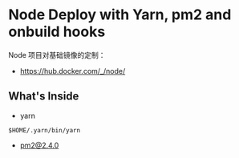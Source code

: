 # Node Deploy with Yarn, pm2 and onbuild hooks

Node 项目对基础镜像的定制：

- https://hub.docker.com/_/node/



## What's Inside

- yarn

```
$HOME/.yarn/bin/yarn
```

- pm2@2.4.0





